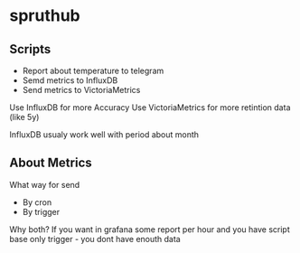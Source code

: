 # spruthub


## Scripts
- Report about temperature to telegram
- Semd metrics to InfluxDB
- Send metrics to VictoriaMetrics

Use InfluxDB for more Accuracy 
Use VictoriaMetrics for more retintion data (like 5y)

InfluxDB usualy work well with period about month

## About Metrics
What way for send
- By cron
- By trigger

Why both? If you want in grafana some report per hour and you have script base only trigger - you dont have enouth data

